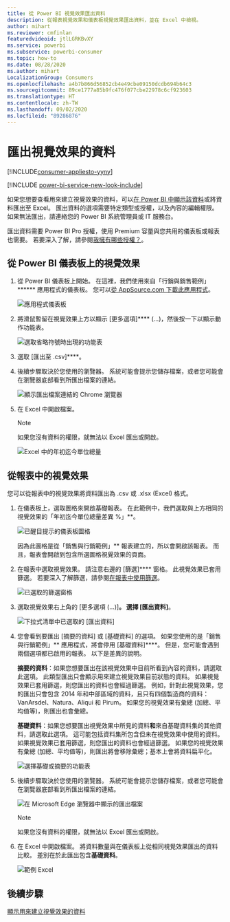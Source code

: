 ```yaml
---
title: 從 Power BI 視覺效果匯出資料
description: 從報表視覺效果和儀表板視覺效果匯出資料，並在 Excel 中檢視。
author: mihart
ms.reviewer: cmfinlan
featuredvideoid: jtlLGRKBvXY
ms.service: powerbi
ms.subservice: powerbi-consumer
ms.topic: how-to
ms.date: 08/28/2020
ms.author: mihart
LocalizationGroup: Consumers
ms.openlocfilehash: a4b7b866d56852cb4e49cbe09150dcdb694b64c3
ms.sourcegitcommit: 89ce1777a85b9fc476f077cbe22978c6cf923603
ms.translationtype: HT
ms.contentlocale: zh-TW
ms.lasthandoff: 09/02/2020
ms.locfileid: "89286876"
---
```

# <a name="export-data-from-a-visual"></a>匯出視覺效果的資料

[!INCLUDE[consumer-appliesto-yyny](../includes/consumer-appliesto-yyny.md)]

[!INCLUDE [power-bi-service-new-look-include](../includes/power-bi-service-new-look-include.md)]

如果您想要查看用來建立視覺效果的資料，可以[在 Power BI 中顯示該資料](end-user-show-data.md)或將資料匯出至 Excel。 匯出資料的選項需要特定類型或授權，以及內容的編輯權限。 如果無法匯出，請連絡您的 Power BI 系統管理員或 IT 服務台。 

匯出資料需要 Power BI Pro 授權，使用 Premium 容量與您共用的儀表板或報表也需要。 若要深入了解，請參閱[我擁有哪些授權？](end-user-license.md)。


## <a name="from-a-visual-on-a-power-bi-dashboard"></a>從 Power BI 儀表板上的視覺效果

1. 從 Power BI 儀表板上開始。 在這裡，我們使用來自「行銷與銷售範例」****** 應用程式的儀表板。 您可以[從 AppSource.com 下載此應用程式](https://appsource.microsoft.com/en-us/product/power-bi/microsoft-retail-analysis-sample.salesandmarketingsample
)。

    ![應用程式儀表板](media/end-user-export/power-bi-dashboards.png)

2. 將滑鼠暫留在視覺效果上方以顯示 [更多選項]**** (...)，然後按一下以顯示動作功能表。

    ![選取省略符號時出現的功能表](media/end-user-export/power-bi-option-menu.png)

3. 選取 [匯出至 .csv]****。

4. 後續步驟取決於您使用的瀏覽器。 系統可能會提示您儲存檔案，或者您可能會在瀏覽器底部看到所匯出檔案的連結。 

    ![顯示匯出檔案連結的 Chrome 瀏覽器](media/end-user-export/power-bi-dashboards-export.png)

5. 在 Excel 中開啟檔案。 

    > [!NOTE]
    > 如果您沒有資料的權限，就無法以 Excel 匯出或開啟。  

    ![Excel 中的年初迄今單位總量](media/end-user-export/power-bi-excel.png)


## <a name="from-a-visual-in-a-report"></a>從報表中的視覺效果
您可以從報表中的視覺效果將資料匯出為 .csv 或 .xlsx (Excel) 格式。 

1. 在儀表板上，選取圖格來開啟基礎報表。  在此範例中，我們選取與上方相同的視覺效果的「年初迄今單位總量差異 %」**。 

    ![已醒目提示的儀表板圖格](media/end-user-export/power-bi-export-tile.png)

    因為此圖格是從「銷售與行銷範例」** 報表建立的，所以會開啟該報表。 而且，報表會開啟到包含所選圖格視覺效果的頁面。 

2. 在報表中選取視覺效果。 請注意右邊的 [篩選]**** 窗格。 此視覺效果已套用篩選。 若要深入了解篩選，請參閱[在報表中使用篩選](end-user-report-filter.md)。

    ![已選取的篩選窗格](media/end-user-export/power-bi-export-filter-pane.png)


3. 選取視覺效果右上角的 [更多選項 (...)]****。 選擇 [匯出資料]****。

    ![下拉式清單中已選取的 [匯出資料]](media/end-user-export/power-bi-export-reports.png)

4. 您會看到要匯出 [摘要的資料] 或 [基礎資料] 的選項。 如果您使用的是「銷售與行銷範例」** 應用程式，將會停用 [基礎資料]****。 但是，您可能會遇到兩個選項都已啟用的報表。 以下是差異的說明。

    **摘要的資料**：如果您想要匯出在該視覺效果中目前所看到內容的資料，請選取此選項。  此類型匯出只會顯示用來建立視覺效果目前狀態的資料。 如果視覺效果已套用篩選，則您匯出的資料也會經過篩選。 例如，針對此視覺效果，您的匯出只會包含 2014 年和中部區域的資料，且只有四個製造商的資料：VanArsdel、Natura、Aliqui 和 Pirum。 如果您的視覺效果有彙總 (加總、平均值等)，則匯出也會彙總。 
  

    **基礎資料**：如果您想要匯出視覺效果中所見的資料**和**來自基礎資料集的其他資料，請選取此選項。  這可能包括資料集所包含但未在視覺效果中使用的資料。 如果視覺效果已套用篩選，則您匯出的資料也會經過篩選。  如果您的視覺效果有彙總 (加總、平均值等)，則匯出將會移除彙總；基本上會將資料扁平化。 

    ![選擇基礎或摘要的功能表](media/end-user-export/power-bi-export-underlying.png)

5. 後續步驟取決於您使用的瀏覽器。 系統可能會提示您儲存檔案，或者您可能會在瀏覽器底部看到所匯出檔案的連結。 

    ![在 Microsoft Edge 瀏覽器中顯示的匯出檔案](media/end-user-export/power-bi-export-edge-screen.png)

    > [!NOTE]
    > 如果您沒有資料的權限，就無法以 Excel 匯出或開啟。  


6. 在 Excel 中開啟檔案。 將資料數量與在儀表板上從相同視覺效果匯出的資料比較。 差別在於此匯出包含**基礎資料**。 

    ![範例 Excel](media/end-user-export/power-bi-underlying.png)

## <a name="next-steps"></a>後續步驟

[顯示用來建立視覺效果的資料](end-user-show-data.md)